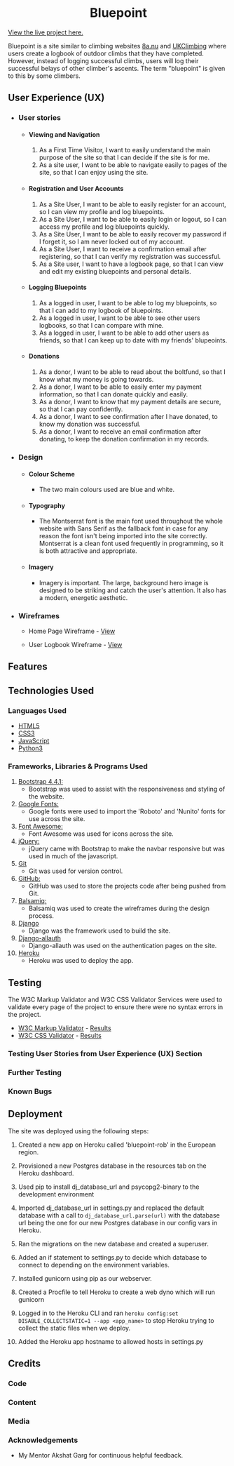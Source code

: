 <h1 align="center">Bluepoint</h1>

[View the live project here.]()

Bluepoint is a site similar to climbing websites [8a.nu](https://www.8a.nu/) and [UKClimbing](https://www.ukclimbing.com/) where users create a logbook of outdoor climbs that they have completed. However, instead of logging successful climbs, users will log their successful belays of other climber's ascents. The term "bluepoint" is given to this by some climbers.

## User Experience (UX)

-   ### User stories

    -   #### Viewing and Navigation

        1. As a First Time Visitor, I want to easily understand the main purpose of the site so that I can decide if the site is for me.
        2. As a site user, I want to be able to navigate easily to pages of the site, so that I can enjoy using the site.

    -   #### Registration and User Accounts

        1. As a Site User, I want to be able to easily register for an account, so I can view my profile and log bluepoints.
        2. As a Site User, I want to be able to easily login or logout, so I can access my profile and log bluepoints quickly.
        3. As a Site User, I want to be able to easily recover my password if I forget it, so I am never locked out of my account.
        4. As a Site User, I want to receive a confirmation email after registering, so that I can verify my registration was successful.
        5. As a Site user, I want to have a logbook page, so that I can view and edit my existing bluepoints and personal details.

    -   #### Logging Bluepoints
        1. As a logged in user, I want to be able to log my bluepoints, so that I can add to my logbook of bluepoints.
        2. As a logged in user, I want to be able to see other users logbooks, so that I can compare with mine.
        3. As a logged in user, I want to be able to add other users as friends, so that I can keep up to date with my friends' blupeoints.

    -   #### Donations
        1. As a donor, I want to be able to read about the boltfund, so that I know what my money is going towards.
        2. As a donor, I want to be able to easily enter my payment information, so that I can donate quickly and easily.
        3. As a donor, I want to know that my payment details are secure, so that I can pay confidently.
        4. As a donor, I want to see confirmation after I have donated, to know my donation was successful.
        5. As a donor, I want to receive an email confirmation after donating, to keep the donation confirmation in my records.

-   ### Design
    -   #### Colour Scheme
        -   The two main colours used are blue and white.
    -   #### Typography
        -   The Montserrat font is the main font used throughout the whole website with Sans Serif as the fallback font in case for any reason the font isn't being imported into the site correctly. Montserrat is a clean font used frequently in programming, so it is both attractive and appropriate.
    -   #### Imagery
        -   Imagery is important. The large, background hero image is designed to be striking and catch the user's attention. It also has a modern, energetic aesthetic.

*   ### Wireframes

    -   Home Page Wireframe - [View](wireframes/home-page.pdf)

    -   User Logbook Wireframe - [View](wireframes/logbook-page.pdf)

## Features



## Technologies Used

### Languages Used

-   [HTML5](https://en.wikipedia.org/wiki/HTML5)
-   [CSS3](https://en.wikipedia.org/wiki/Cascading_Style_Sheets)
-   [JavaScript](https://www.javascript.com/)
-   [Python3](https://www.python.org/)

### Frameworks, Libraries & Programs Used

1. [Bootstrap 4.4.1:](https://getbootstrap.com/docs/4.4/getting-started/introduction/)
    - Bootstrap was used to assist with the responsiveness and styling of the website.
1. [Google Fonts:](https://fonts.google.com/)
    - Google fonts were used to import the 'Roboto' and 'Nunito' fonts for use across the site.
1. [Font Awesome:](https://fontawesome.com/)
    - Font Awesome was used for icons across the site.
1. [jQuery:](https://jquery.com/)
    - jQuery came with Bootstrap to make the navbar responsive but was used in much of the javascript.
1. [Git](https://git-scm.com/)
    - Git was used for version control.
1. [GitHub:](https://github.com/)
    - GitHub was used to store the projects code after being pushed from Git.
1. [Balsamiq:](https://balsamiq.com/)
    - Balsamiq was used to create the wireframes during the design process.
1. [Django](https://www.djangoproject.com/)
    - Django was the framework used to build the site.
1. [Django-allauth](https://django-allauth.readthedocs.io/en/latest/index.html)
    - Django-allauth was used on the authentication pages on the site.
1. [Heroku]()
    - Heroku was used to deploy the app.

## Testing

The W3C Markup Validator and W3C CSS Validator Services were used to validate every page of the project to ensure there were no syntax errors in the project.

-   [W3C Markup Validator](https://jigsaw.w3.org/css-validator/#validate_by_input) - [Results](https://github.com/)
-   [W3C CSS Validator](https://jigsaw.w3.org/css-validator/#validate_by_input) - [Results](https://github.com/)

### Testing User Stories from User Experience (UX) Section

### Further Testing

### Known Bugs

## Deployment

The site was deployed using the following steps:

1. Created a new app on Heroku called 'bluepoint-rob' in the European region.

2. Provisioned a new Postgres database in the resources tab on the Heroku dashboard.

3. Used pip to install dj_database_url and psycopg2-binary to the development environment

4. Imported dj_database_url in settings.py and replaced the default database with a call to `dj_database_url.parse(url)` with the database url being the one for our new Postgres database in our config vars in Heroku.

5. Ran the migrations on the new database and created a superuser.

6. Added an if statement to settings.py to decide which database to connect to depending on the environment variables.

7. Installed gunicorn using pip as our webserver.

8. Created a Procfile to tell Heroku to create a web dyno which will run gunicorn

9. Logged in to the Heroku CLI and ran `heroku config:set DISABLE_COLLECTSTATIC=1 --app <app_name>` to stop Heroku trying to collect the static files when we deploy.

10. Added the Heroku app hostname to allowed hosts in settings.py

## Credits

### Code

### Content

### Media

### Acknowledgements

-   My Mentor Akshat Garg for continuous helpful feedback.